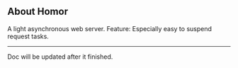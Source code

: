 ## About Homor

A light asynchronous web server.
Feature: Especially easy to suspend request tasks.

---

Doc will be updated after it finished.